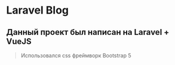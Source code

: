 # Laravel Blog
## Данный проект был написан на Laravel + VueJS 
> Использовался css фреймворк Bootstrap 5

